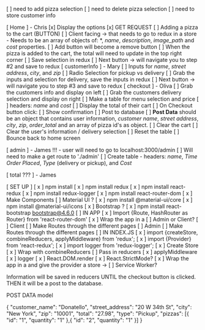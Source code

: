 [ ] need to add pizza selection 
[ ] need to delete pizza selection
[ ] need to store customer info

[ Home ] - Chris
    [x] Display the options
        [x] GET REQUEST
    [ ] Adding a pizza to the cart (BUTTON)
        [ ] Client facing -> that needs to go to redux in a store
         - Needs to be an array of objects of: *, *name*, *description*, *image_path* and *cost* properties. 
         [ ] Add button will become a remove button
         [ ] When the pizza is added to the cart, the total will need to update in the top right corner
         [ ] Save selection in redux
         [ ] Next button -> will navigate you to step #2 and save to redux
[ customerInfo ] - Mary
    [ ] Inputs for *name*, *street address*, *city*, and *zip*
    [ ] Radio Selection for pickup vs delivery
    [ ] Grab the inputs and selection for delivery, save the inputs in redux
    [ ] Next button -> will navigate you to step #3 and save to redux
[ checkout ] - Oliva
    [ ] Grab the customers info and display on left
    [ ] Grab the customers delivery selection and display on right
    [ ] Make a table for menu selection and price
        [ ] headers: *name* and *cost*
    [ ] Display the total of their cart
    [ ] On Checkout button click:
        [ ] Show confirmation
        [ ] Post to database 
            [ ] **Post Data** should be an object that contains user information, *customer name*, *street address*, *city*, *zip*, *order_total* and an array of pizza id's as object. 
        [ ] Clear the cart
        [ ] Clear the user's information / delivery selection
        [ ] Reset the table
        [ ] Bounce back to home screen
        
[ admin ] - James
!!! - user will need to go to localhost:3000/admin
    [ ] Will need to make a get route to './admin'
    [ ] Create table - headers: *name*, *Time Order Placed*, *Type* (delivery or pickup), and *Cost*

[ total ??? ] - James


[ SET UP ]
    [ x ] npm install
    [ x ] npm install redux 
    [ x ] npm install react-redux
    [ x ] npm install redux-logger
    [ x ] npm install react-router-dom
    [ x ] Make Components
    [  ] Material UI ?
        [ x ] npm install @material-ui/core
        [ x ] npm install @material-ui/icons
    [ x ] Bootstrap ?
        [ x ] npm install react-bootstrap bootstrap@4.6.0
    [ ] IN APP
        [ x ] Import {Route, HashRouter as Router} from 'react-router-dom'
        [ x ] Wrap the app in a <Router>
        [ ] Admin or Client?
            [ ] Client
                [ ] Make Routes through the different pages
            [ ] Admin
                [ ] Make Routes through the different pages
    [ ] IN INDEX.JS 
        [ x ] import {createStore, combineReducers, applyMiddleware} from 'redux';
        [ x ] import {Provider} from 'react-redux';
        [ x ] import logger from 'redux-logger';
        [ x ] Create Store
            [ x ] Wrap with combineReducers
                [ ] Pass in reducers
            [ x ] applyMiddleware
                [ x ] logger
        [ x ] React.DOM.render
            [ x ] React.StrictMode?
            [ x ] Wrap the app in a <Provider> and give the provider a store -> <Provider store={store}>
            [ ] Service Worker?




Information will be saved in reducers
UNTIL the checkout button is clicked. THEN it will be a post to the database.


POST DATA model 

{
  "customer_name": "Donatello",
  "street_address": "20 W 34th St",
  "city": "New York",
  "zip": "10001",
  "total": "27.98",
  "type": "Pickup",
  "pizzas": [{
    "id": "1",
    "quantity": "1"
  },{
    "id": "2",
    "quantity": "1"
  }]
}